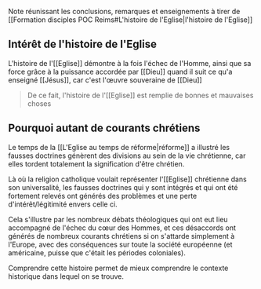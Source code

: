 Note réunissant les conclusions, remarques et enseignements à tirer de [[Formation disciples POC Reims#L'histoire de l'Eglise|l'histoire de l'Eglise]]
## Intérêt de l'histoire de l'Eglise
L'histoire de l'[[Eglise]] démontre à la fois l'échec de l'Homme, ainsi que sa force grâce à la puissance accordée par [[Dieu]] quand il suit ce qu'a enseigné [[Jésus]], car c'est l'œuvre souveraine de [[Dieu]]
> De ce fait, l'histoire de l'[[Eglise]] est remplie de bonnes et mauvaises choses
## Pourquoi autant de courants chrétiens
Le temps de la [[L'Eglise au temps de réforme|réforme]] a illustré les fausses doctrines génèrent des divisions au sein de la vie chrétienne, car elles tordent totalement la signification d'être chrétien.

Là où la religion catholique voulait représenter l'[[Eglise]] chrétienne dans son universalité, les fausses doctrines qui y sont intégrés et qui ont été fortement relevés ont générés des problèmes et une perte d'intérêt/légitimité envers celle ci.

Cela s'illustre par les nombreux débats théologiques qui ont eut lieu accompagné de l'échec du cœur des Hommes, et ces désaccords ont générés de nombreux courants chrétiens si on s'attarde simplement à l'Europe, avec des conséquences sur toute la société européenne (et américaine, puisse que c'était les périodes coloniales).

Comprendre cette histoire permet de mieux comprendre le contexte historique dans lequel on se trouve.